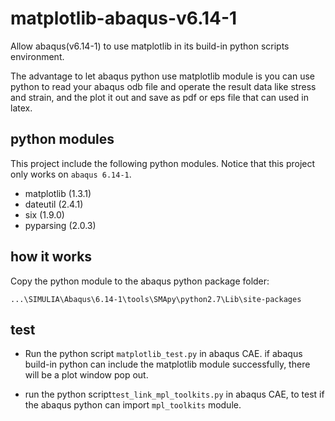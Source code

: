 # matplotlib-abaqus-v6.14-1
Allow abaqus(v6.14-1) to use matplotlib in its build-in python scripts environment.

The advantage to let abaqus python use matplotlib module is you can use python to read your abaqus odb file and operate the result data like stress and strain, and the plot it out and save as pdf or eps file that can used in latex.

## python modules
This project include the following python modules. Notice that this project only works on `abaqus 6.14-1`.
* matplotlib (1.3.1)
* dateutil (2.4.1)
* six (1.9.0)
* pyparsing (2.0.3)

## how it works
Copy the python module to the abaqus python package folder:
```
...\SIMULIA\Abaqus\6.14-1\tools\SMApy\python2.7\Lib\site-packages
```

## test
* Run the python script `matplotlib_test.py` in abaqus CAE. if abaqus build-in python can include the matplotlib module successfully, there will be a plot window pop out.

* run the python script`test_link_mpl_toolkits.py` in abaqus CAE, to test if the abaqus python can import `mpl_toolkits` module.
